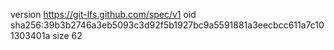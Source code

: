 version https://git-lfs.github.com/spec/v1
oid sha256:39b3b2746a3eb5093c3d92f5b1927bc9a5591881a3eecbcc611a7c101303401a
size 62
